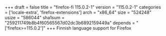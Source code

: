 +++
draft = false
title = "firefox-fi 115.0.2-1"
version = "115.0.2-1"
categories = ['locale-extra', 'firefox-extensions']
arch = "x86_64"
size = "524248"
usize = "586044"
sha1sum = "259211749b8b4f60565567d02dc3b6892159449a"
depends = "['firefox>=115.0.2']"
+++
Finnish language support for Firefox